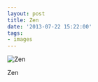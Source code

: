 ```yaml
---
layout: post
title: Zen
date: '2013-07-22 15:22:00'
tags:
- images
---
```


![Zen](https://lh3.googleusercontent.com/moNe_WW7KL5OnvEErx7WJRIn-q6ICKInkfX7sta47WHo04bNNxxqZHazXJ-TPLSrbb3_N-aMwCi6J0Dy8ya28iEg3x8zFD8jIQAcyysxr0Dg_DcPt-GN1OA_eTulGqgtc9W6caSFxi6HwqrgeSPQCGgwaU_vyYH1fLyh4RT261c-777YHd-YsS25DCgWhJdp1tC0uXjrJCEugzI2CfPAi63LujW5wtGbMoNNRq4Fo3hq9yyA5k_TboxQ4ncH_iqJ7UXsjOIh0oSLWSB9oJYKwM_MUjSn9T5EE7uG4OMkaeryQQ6V7nK1o8hOohww2sPXfcD_Jhv_gj7Oh4-3bjvgaNT6jaWRhO-ALcP65oP5LLize_wjKOLuMXjQFJpMz6DxLbYt-vFJENM1ASahdFZmJ5mtHvsepYhi0NR-XNcc4gzoeHkh1RQhN4GHMenpNqrrY90M7-ikky4P7DLrUmxQTQU-bHzcYvLQZz2R70lt00d3nxbZx2jAOIx3wyf04aaqJNkVwU4NK34fFAj-k-70GBW2K7PwvDsKzvVYTqwxEG7zvZCdy65-mXhp1yJF9SZOvuQ85dNIcbws-i9E0cwSTCvJNMwlgz1Tj2bMHV6xM0-dzA_Ut2EzmQ=s612-no)  

Zen